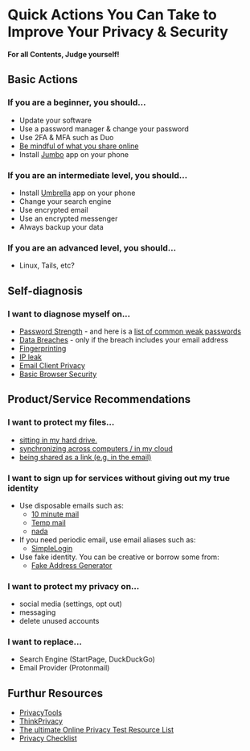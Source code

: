 # Quick Actions You Can Take to Improve Your Privacy & Security

**For all Contents, Judge yourself!**

## Basic Actions

### If you are a beginner, you should...

- Update your software
- Use a password manager & change your password
- Use 2FA & MFA such as Duo
- [Be mindful of what you share online](http://www.youtube.com/watch?feature=player_embedded&v=F7pYHN9iC9I)
- Install [Jumbo](https://www.jumboprivacy.com/) app on your phone

### If you are an intermediate level, you should...

- Install [Umbrella](https://secfirst.org/) app on your phone
- Change your search engine
- Use encrypted email
- Use an encrypted messenger
- Always backup your data

### If you are an advanced level, you should...

- Linux, Tails, etc?

## Self-diagnosis

### I want to diagnose myself on...

- [Password Strength](https://en.wikipedia.org/wiki/Password_strength#Guidelines_for_strong_passwords) - and here is a [list of common weak passwords](https://raw.githubusercontent.com/danielmiessler/SecLists/master/Passwords/Common-Credentials/10-million-password-list-top-1000000.txt)
- [Data Breaches](https://monitor.firefox.com/) - only if the breach includes your email address
- [Fingerprinting](https://panopticlick.eff.org/)
- [IP leak](https://ipleak.net/)
- [Email Client Privacy](https://www.emailprivacytester.com/)
- [Basic Browser Security](https://browseraudit.com/)

## Product/Service Recommendations

### I want to protect my files... 

- [sitting in my hard drive.](https://www.veracrypt.fr/en/Downloads.html)
- [synchronizing across computers / in my cloud](https://cryptomator.org/)
- [being shared as a link (e.g. in the email)](https://send.firefox.com/)

### I want to sign up for services without giving out my true identity

- Use disposable emails such as:
  - [10 minute mail](https://10minutemail.com/)
  - [Temp mail](https://temp-mail.org/en/)
  - [nada](https://getnada.com/)
- If you need periodic email, use email aliases such as:
  - [SimpleLogin](https://simplelogin.io/)
- Use fake identity. You can be creative or borrow some from:
  - [Fake Address Generator](https://www.fakeaddressgenerator.com/)

### I want to protect my privacy on...

- social media (settings, opt out)
- messaging
- delete unused accounts


### I want to replace...

- Search Engine (StartPage, DuckDuckGo)
- Email Provider (Protonmail)

## Furthur Resources

- [PrivacyTools](https://www.privacytools.io/)
- [ThinkPrivacy](https://www.thinkprivacy.ch/tag/service-recommendations/)
- [The ultimate Online Privacy Test Resource List](https://www.ghacks.net/2015/12/28/the-ultimate-online-privacy-test-resource-list/)
- [Privacy Checklist](https://www.thinkprivacy.ch/checklist.html)